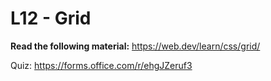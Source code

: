 # L12 - Grid

**Read the following material:**
https://web.dev/learn/css/grid/

Quiz: https://forms.office.com/r/ehgJZeruf3
